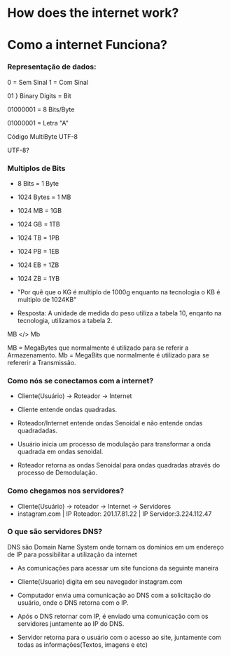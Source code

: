 # How does the internet work?
# Como a internet Funciona?

### Representação de dados:
 0 = Sem Sinal
 1 = Com Sinal 

 01 } Binary Digits = Bit

 01000001 = 8 Bits/Byte

 01000001 =  Letra "A"

Código MultiByte UTF-8

UTF-8?
### Multiplos de Bits

* 8 Bits = 1 Byte

* 1024 Bytes = 1 MB

* 1024 MB = 1GB

* 1024 GB = 1TB

* 1024 TB = 1PB

* 1024 PB = 1EB

* 1024 EB = 1ZB

* 1024 ZB = 1YB

* "Por quê que o KG é multiplo de 1000g enquanto na tecnologia o KB é multiplo de 1024KB"
* Resposta: A unidade de medida do peso utiliza a tabela 10, enqanto na tecnologia, utilizamos a tabela 2.

MB </> Mb

MB =  MegaBytes que normalmente é utilizado para se referir a Armazenamento.
Mb = MegaBits que normalmente é utilizado para se refererir a Transmissão.

### Como nós se conectamos com a internet?

* Cliente(Usuário) -> Roteador -> Internet

* Cliente entende ondas quadradas.
* Roteador/Internet entende ondas Senoidal e não entende ondas quadradadas.
* Usuário inicia um processo de modulação para transformar a onda quadrada em ondas senoidal.
* Roteador retorna as ondas Senoidal para ondas quadradas através do processo de Demodulação.

### Como chegamos nos servidores?

* Cliente(Usuário) -> roteador -> Internet -> Servidores
* instagram.com | IP Roteador: 201.17.81.22 |                             IP Servidor:3.224.112.47

### O que são servidores DNS?

DNS são Domain Name System onde tornam os domínios em um endereço de IP para possibilitar a utilização da internet

* As comunicações para acessar um site funciona da seguinte maneira

* Cliente(Usuario) digita em seu navegador instagram.com

* Computador envia uma comunicação ao DNS com a solicitação do usuário, onde o DNS retorna com o IP.

* Após o DNS retornar com IP, é enviado uma comunicação com os servidores juntamente ao IP do DNS.

* Servidor retorna para o usuário com o acesso ao site, juntamente com todas as informações(Textos, imagens e etc)